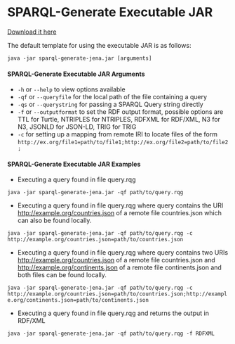 # SPARQL-Generate Executable JAR

 
[Download it here](sparql-generate-jena.jar)

The default template for using the executable JAR is as follows:

```
java -jar sparql-generate-jena.jar [arguments]
```

#### SPARQL-Generate Executable JAR Arguments

* `-h` or `--help` to view options available
* `-qf` or `--queryfile` for the local path of the file containing a query
* `-qs` or `--querystring` for passing a SPARQL Query string directly 
* `-f` or `--outputformat` to set the RDF output format, possible options are TTL for Turtle, NTRIPLES for NTRIPLES, RDFXML for RDF/XML, N3 for N3, JSONLD for JSON-LD, TRIG for TRIG
* `-c` for setting up a mapping from remote IRI to locate files of the form `http://ex.org/file1=path/to/file1;http://ex.org/file2=path/to/file2;`

#### SPARQL-Generate Executable JAR Examples

* Executing a query found in file query.rqg

`java -jar sparql-generate-jena.jar -qf path/to/query.rqg `

* Executing a query found in file query.rqg where query contains the URI http://example.org/countries.json of a remote file countries.json which can also be found locally.

`java -jar sparql-generate-jena.jar -qf path/to/query.rqg -c http://example.org/countries.json=path/to/countries.json`

* Executing a query found in file query.rqg where query contains two URIs http://example.org/countries.json of a remote file countries.json and http://example.org/continents.json of a remote file continents.json and both files can be found locally.

`java -jar sparql-generate-jena.jar -qf path/to/query.rqg -c http://example.org/countries.json=path/to/countries.json;http://example.org/continents.json=path/to/continents.json`

* Executing a query found in file query.rqg and returns the output in RDF/XML

`java -jar sparql-generate-jena.jar -qf path/to/query.rqg -f RDFXML`